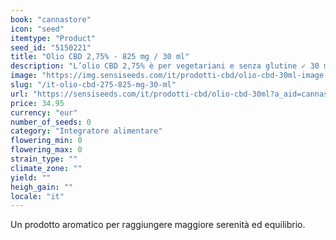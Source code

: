 ```yaml
---
book: "cannastore"
icon: "seed"
itemtype: "Product"
seed_id: "5150221"
title: "Olio CBD 2,75% - 825 mg / 30 ml"
description: "L’olio CBD 2,75% è per vegetariani e senza glutine ✓ 30 ml (825 mg) ✓ anche come CBD 10% e 5% ✓con olio di canapa biologico ✓ideale per nuovi consumatori."
image: "https://img.sensiseeds.com/it/prodotti-cbd/olio-cbd-30ml-image.png"
slug: "/it-olio-cbd-275-825-mg-30-ml"
url: "https://sensiseeds.com/it/prodotti-cbd/olio-cbd-30ml?a_aid=cannastore"
price: 34.95
currency: "eur"
number_of_seeds: 0
category: "Integratore alimentare"
flowering_min: 0
flowering_max: 0
strain_type: ""
climate_zone: ""
yield: ""
heigh_gain: ""
locale: "it"
---
```

Un prodotto aromatico per raggiungere maggiore serenità ed equilibrio.
